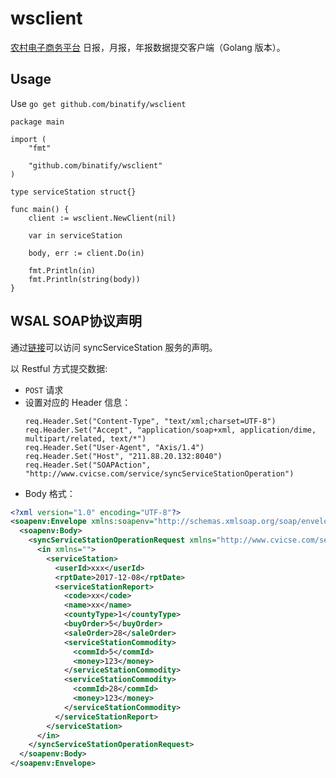 # wsclient

[农村电子商务平台](http://sqsyscjss.mofcom.gov.cn/login.jhtml) 日报，月报，年报数据提交客户端（Golang 版本）。

## Usage

Use `go get github.com/binatify/wsclient`

```golang
package main

import (
    "fmt"

    "github.com/binatify/wsclient"
)

type serviceStation struct{}

func main() {
    client := wsclient.NewClient(nil)

    var in serviceStation

    body, err := client.Do(in)

    fmt.Println(in)
    fmt.Println(string(body))
}
```

## WSAL SOAP协议声明

通过[链接](http://211.88.20.132:8040/services/syncServiceStation?wsdl)可以访问 syncServiceStation 服务的声明。

以 Restful 方式提交数据:

- `POST` 请求
- 设置对应的 Header 信息：
  ```golang
  req.Header.Set("Content-Type", "text/xml;charset=UTF-8")
  req.Header.Set("Accept", "application/soap+xml, application/dime, multipart/related, text/*")
  req.Header.Set("User-Agent", "Axis/1.4")
  req.Header.Set("Host", "211.88.20.132:8040")
  req.Header.Set("SOAPAction", "http://www.cvicse.com/service/syncServiceStationOperation")
  ```
- Body 格式：

```xml
<?xml version="1.0" encoding="UTF-8"?>
<soapenv:Envelope xmlns:soapenv="http://schemas.xmlsoap.org/soap/envelope/" xmlns:xsd="http://www.w3.org/2001/XMLSchema" xmlns:xsi="http://www.w3.org/2001/XMLSchema-instance">
  <soapenv:Body>
    <syncServiceStationOperationRequest xmlns="http://www.cvicse.com/service/">
      <in xmlns="">
        <serviceStation>
          <userId>xxx</userId>
          <rptDate>2017-12-08</rptDate>
          <serviceStationReport>
            <code>xx</code>
            <name>xx</name>
            <countyType>1</countyType>
            <buyOrder>5</buyOrder>
            <saleOrder>28</saleOrder>
            <serviceStationCommodity>
              <commId>5</commId>
              <money>123</money>
            </serviceStationCommodity>
            <serviceStationCommodity>
              <commId>28</commId>
              <money>123</money>
            </serviceStationCommodity>
          </serviceStationReport>
        </serviceStation>
      </in>
    </syncServiceStationOperationRequest>
  </soapenv:Body>
</soapenv:Envelope>
```
